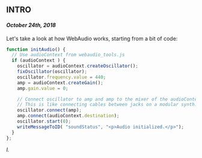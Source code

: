 ## ﻿INTRO
#### *October 24th, 2018*


Let's take a look at how WebAudio works, starting from a bit of code:

```javascript
function initAudio() {
  // Use audioContext from webaudio_tools.js
  if (audioContext ) {
    oscillator = audioContext.createOscillator();
    fixOscillator(oscillator);
    oscillator.frequency.value = 440;
    amp = audioContext.createGain();
    amp.gain.value = 0;

    // Connect oscillator to amp and amp to the mixer of the audioContext.
    // This is like connecting cables between jacks on a modular synth.
    oscillator.connect(amp);
    amp.connect(audioContext.destination);
    oscillator.start(0);
    writeMessageToID( "soundStatus", "<p>Audio initialized.</p>");
  }
};
```

*I.*